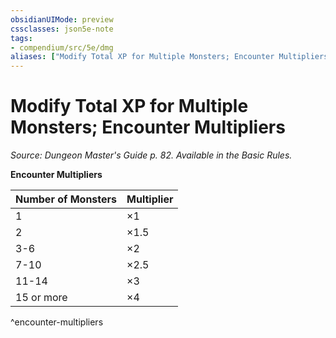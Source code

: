 ```yaml
---
obsidianUIMode: preview
cssclasses: json5e-note
tags:
- compendium/src/5e/dmg
aliases: ["Modify Total XP for Multiple Monsters; Encounter Multipliers"]
---
```

# Modify Total XP for Multiple Monsters; Encounter Multipliers
*Source: Dungeon Master's Guide p. 82. Available in the Basic Rules.* 

**Encounter Multipliers**

| Number of Monsters | Multiplier |
|--------------------|------------|
| 1 | ×1 |
| 2 | ×1.5 |
| 3-6 | ×2 |
| 7-10 | ×2.5 |
| 11-14 | ×3 |
| 15 or more | ×4 |
^encounter-multipliers